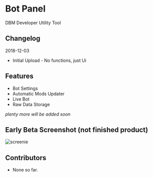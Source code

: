 # Bot Panel
DBM Developer Utility Tool

## Changelog
2018-12-03
* Initial Upload - No functions, just Ui

## Features
* Bot Settings
* Automatic Mods Updater
* Live Bot
* Raw Data Storage

*plenty more will be added soon*

## Early Beta Screenshot (not finished product)
![screenie](http://etcroot.pw/LNp2We.png)

## Contributors
* None so far.
